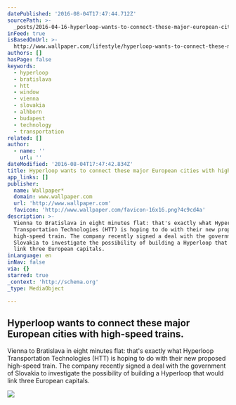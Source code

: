 ```yaml
---
datePublished: '2016-08-04T17:47:44.712Z'
sourcePath: >-
  _posts/2016-04-16-hyperloop-wants-to-connect-these-major-european-cities-with.md
inFeed: true
isBasedOnUrl: >-
  http://www.wallpaper.com/lifestyle/hyperloop-wants-to-connect-these-major-european-cities-with-high-speed-trains
authors: []
hasPage: false
keywords:
  - hyperloop
  - bratislava
  - htt
  - window
  - vienna
  - slovakia
  - alhborn
  - budapest
  - technology
  - transportation
related: []
author:
  - name: ''
    url: ''
dateModified: '2016-08-04T17:47:42.834Z'
title: Hyperloop wants to connect these major European cities with high-speed trains.
app_links: []
publisher:
  name: Wallpaper*
  domain: www.wallpaper.com
  url: 'http://www.wallpaper.com'
  favicon: 'http://www.wallpaper.com/favicon-16x16.png?4c9cd4a'
description: >-
  Vienna to Bratislava in eight minutes flat: that's exactly what Hyperloop
  Transportation Technologies (HTT) is hoping to do with their new proposed
  high-speed train. The company recently signed a deal with the government of
  Slovakia to investigate the possibility of building a Hyperloop that would
  link three European capitals.
inLanguage: en
inNav: false
via: {}
starred: true
_context: 'http://schema.org'
_type: MediaObject

---
```

<article style=""><h1>Hyperloop wants to connect these major European cities with high-speed trains.</h1><p>Vienna to Bratislava in eight minutes flat: that's exactly what Hyperloop Transportation Technologies (HTT) is hoping to do with their new proposed high-speed train. The company recently signed a deal with the government of Slovakia to investigate the possibility of building a Hyperloop that would link three European capitals.</p><img src="https://s3-us-west-2.amazonaws.com/the-grid-img/p/aa366e6481aeca7fa8b262dffd0faf95dcd6d1c7.jpg" /></article>